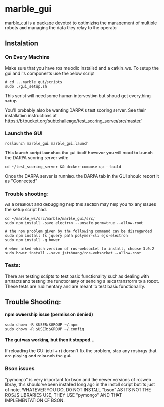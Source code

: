 # marble_gui

marble_gui is a package devoted to optimizing the management of multiple robots and managing the data they relay to the operator


## Instalation
### On Every Machine
Make sure that you have ros melodic installed and a catkin_ws.
To setup the gui and its components use the below script

```
# cd ...marble_gui/scripts
sudo ./gui_setup.sh
```
This script will need some human intervestion but should get everything setup. 

You'll probably also be wanting DARPA's test scoring server. See their installation instructions at https://bitbucket.org/subtchallenge/test_scoring_server/src/master/

### Launch the GUI
```
roslaunch marble_gui marble_gui.launch
```
This launch script launches the gui itself however you will need to launch the DARPA scoring server with:
```
cd ~/test_scoring_server && docker-compose up --build
```
Once the DARPA server is running, the DARPA tab in the GUI should report it as "Connected"

### Trouble shooting:
As a breakout and debugging help this section may help you fix any issues the setup script had.
```
cd ~/marble_ws/src/marble/marble_gui/src/
sudo npm install -save electron --unsafe-perm=true --allow-root

# the npm problem given by the following command can be disregarded 
sudo npm install fs jquery path polymer-cli ejs-electron
sudo npm install -g bower

# when asked which version of ros-websocket to install, choose 3.0.2
sudo bower install --save jstnhuang/ros-websocket --allow-root
```

### Tests:
There are testing scripts to test basic functionality such as dealing with artifacts and testing the functionality of sending a leica transform to a robot. 
These tests are rudimentary and are meant to test basic functionality.


## Trouble Shooting:

#### npm ownership issue (permission denied)
```
sudo chown -R $USER:$GROUP ~/.npm
sudo chown -R $USER:$GROUP ~/.config
```

#### The gui was working, but then it stopped...
If reloading the GUI (ctrl + r) doesn't fix the problem, stop any rosbags that are playing and relaunch the gui.


### Bson issues
"pymongo" is very important for bson and the newer versions of rosweb libray, this should've been installed long ago in the install script but its just of note.
WHATEVER YOU DO, DO NOT INSTALL "bson" AS ITS NOT THE ROSJS LIBRARIES USE, THEY USE "pymongo" AND THAT IMPLEMENTATION OF BSON.

